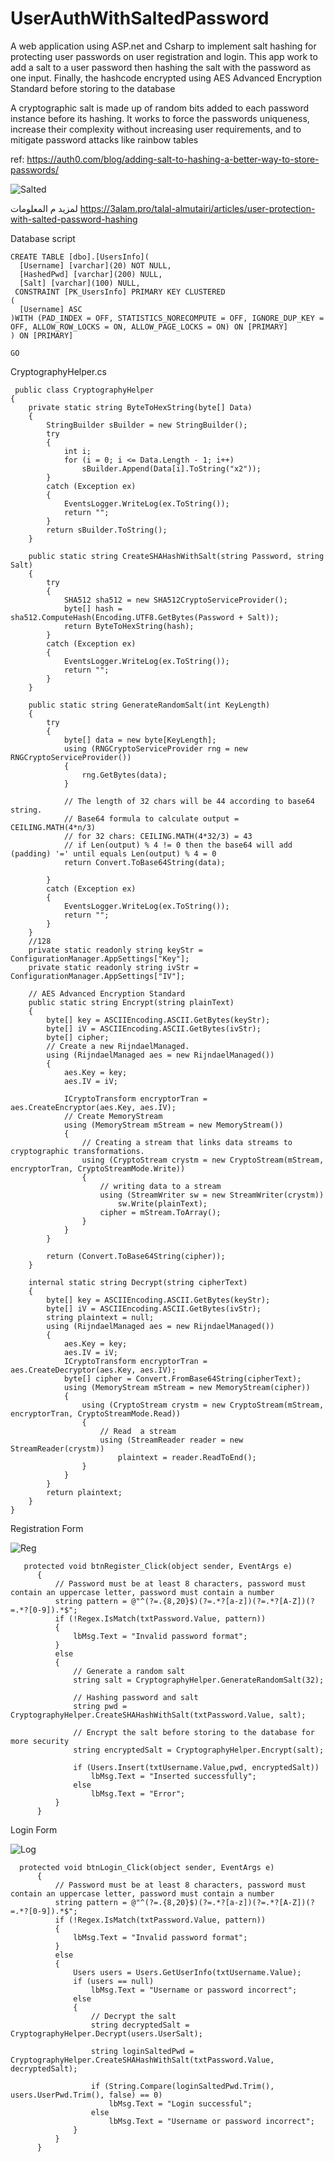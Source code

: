 # UserAuthWithSaltedPassword
A web application using ASP.net and Csharp to implement  salt hashing for protecting user passwords on user registration and login. 
This app work to add a salt to a user password then hashing the salt with the password as one input. Finally, the hashcode encrypted using AES Advanced Encryption Standard before storing to the database

A cryptographic salt is made up of random bits added to each password instance before its hashing. It works to force the passwords uniqueness, increase their complexity without increasing user requirements, and to mitigate password attacks like rainbow tables

ref: https://auth0.com/blog/adding-salt-to-hashing-a-better-way-to-store-passwords/

![Salted](https://user-images.githubusercontent.com/62042702/89741807-15e0dc00-da9d-11ea-94cb-e75daae08b5f.png)

لمزيد م المعلومات
https://3alam.pro/talal-almutairi/articles/user-protection-with-salted-password-hashing


Database script

    CREATE TABLE [dbo].[UsersInfo](
      [Username] [varchar](20) NOT NULL,
      [HashedPwd] [varchar](200) NULL,
      [Salt] [varchar](100) NULL,
     CONSTRAINT [PK_UsersInfo] PRIMARY KEY CLUSTERED 
    (
      [Username] ASC
    )WITH (PAD_INDEX = OFF, STATISTICS_NORECOMPUTE = OFF, IGNORE_DUP_KEY = OFF, ALLOW_ROW_LOCKS = ON, ALLOW_PAGE_LOCKS = ON) ON [PRIMARY]
    ) ON [PRIMARY]

    GO


CryptographyHelper.cs

     public class CryptographyHelper
    {
        private static string ByteToHexString(byte[] Data)
        {
            StringBuilder sBuilder = new StringBuilder();
            try
            {
                int i;
                for (i = 0; i <= Data.Length - 1; i++)
                    sBuilder.Append(Data[i].ToString("x2"));
            }
            catch (Exception ex)
            {
                EventsLogger.WriteLog(ex.ToString());
                return "";
            }
            return sBuilder.ToString();
        }

        public static string CreateSHAHashWithSalt(string Password, string Salt)
        {
            try
            {
                SHA512 sha512 = new SHA512CryptoServiceProvider();
                byte[] hash = sha512.ComputeHash(Encoding.UTF8.GetBytes(Password + Salt));
                return ByteToHexString(hash);
            }
            catch (Exception ex)
            {
                EventsLogger.WriteLog(ex.ToString());
                return "";
            }
        }

        public static string GenerateRandomSalt(int KeyLength)
        {
            try
            {
                byte[] data = new byte[KeyLength];
                using (RNGCryptoServiceProvider rng = new RNGCryptoServiceProvider())
                {
                    rng.GetBytes(data);
                }

                // The length of 32 chars will be 44 according to base64 string.
                // Base64 formula to calculate output = CEILING.MATH(4*n/3)
                // for 32 chars: CEILING.MATH(4*32/3) = 43
                // if Len(output) % 4 != 0 then the base64 will add (padding) '=' until equals Len(output) % 4 = 0
                return Convert.ToBase64String(data);

            }
            catch (Exception ex)
            {
                EventsLogger.WriteLog(ex.ToString());
                return "";
            }
        }
        //128
        private static readonly string keyStr = ConfigurationManager.AppSettings["Key"];
        private static readonly string ivStr = ConfigurationManager.AppSettings["IV"];

        // AES Advanced Encryption Standard
        public static string Encrypt(string plainText)
        {
            byte[] key = ASCIIEncoding.ASCII.GetBytes(keyStr);
            byte[] iV = ASCIIEncoding.ASCII.GetBytes(ivStr);
            byte[] cipher;
            // Create a new RijndaelManaged.    
            using (RijndaelManaged aes = new RijndaelManaged())
            {
                aes.Key = key;
                aes.IV = iV;
  
                ICryptoTransform encryptorTran = aes.CreateEncryptor(aes.Key, aes.IV);
                // Create MemoryStream    
                using (MemoryStream mStream = new MemoryStream())
                {
                    // Creating a stream that links data streams to cryptographic transformations.
                    using (CryptoStream crystm = new CryptoStream(mStream, encryptorTran, CryptoStreamMode.Write))
                    {
                        // writing data to a stream    
                        using (StreamWriter sw = new StreamWriter(crystm))
                            sw.Write(plainText);
                        cipher = mStream.ToArray();
                    }
                }
            }
  
            return (Convert.ToBase64String(cipher));
        }

        internal static string Decrypt(string cipherText)
        {
            byte[] key = ASCIIEncoding.ASCII.GetBytes(keyStr);
            byte[] iV = ASCIIEncoding.ASCII.GetBytes(ivStr);
            string plaintext = null;
            using (RijndaelManaged aes = new RijndaelManaged())
            {
                aes.Key = key;
                aes.IV = iV;
                ICryptoTransform encryptorTran = aes.CreateDecryptor(aes.Key, aes.IV);
                byte[] cipher = Convert.FromBase64String(cipherText);
                using (MemoryStream mStream = new MemoryStream(cipher))
                {
                    using (CryptoStream crystm = new CryptoStream(mStream, encryptorTran, CryptoStreamMode.Read))
                    {
                        // Read  a stream    
                        using (StreamReader reader = new StreamReader(crystm))
                            plaintext = reader.ReadToEnd();
                    }
                }
            }
            return plaintext;
        }
    }
    
 
 Registration Form
 
 ![Reg](https://user-images.githubusercontent.com/62042702/89742040-082c5600-da9f-11ea-999a-dab995d2a854.png)
 
       protected void btnRegister_Click(object sender, EventArgs e)
          {
              // Password must be at least 8 characters, password must contain an uppercase letter, password must contain a number
              string pattern = @"^(?=.{8,20}$)(?=.*?[a-z])(?=.*?[A-Z])(?=.*?[0-9]).*$";
              if (!Regex.IsMatch(txtPassword.Value, pattern))
              {
                  lbMsg.Text = "Invalid password format";
              }
              else
              {
                  // Generate a random salt
                  string salt = CryptographyHelper.GenerateRandomSalt(32);

                  // Hashing password and salt
                  string pwd = CryptographyHelper.CreateSHAHashWithSalt(txtPassword.Value, salt);

                  // Encrypt the salt before storing to the database for more security 
                  string encryptedSalt = CryptographyHelper.Encrypt(salt);

                  if (Users.Insert(txtUsername.Value,pwd, encryptedSalt))
                      lbMsg.Text = "Inserted successfully";
                  else
                      lbMsg.Text = "Error";
              }
          }
          
  Login Form
  
  ![Log](https://user-images.githubusercontent.com/62042702/89742054-27c37e80-da9f-11ea-890e-6a9211b14b09.png)

      protected void btnLogin_Click(object sender, EventArgs e)
          {
              // Password must be at least 8 characters, password must contain an uppercase letter, password must contain a number
              string pattern = @"^(?=.{8,20}$)(?=.*?[a-z])(?=.*?[A-Z])(?=.*?[0-9]).*$";
              if (!Regex.IsMatch(txtPassword.Value, pattern))
              {
                  lbMsg.Text = "Invalid password format";
              }
              else
              {
                  Users users = Users.GetUserInfo(txtUsername.Value);
                  if (users == null)
                      lbMsg.Text = "Username or password incorrect";
                  else
                  {
                      // Decrypt the salt
                      string decryptedSalt = CryptographyHelper.Decrypt(users.UserSalt);

                      string loginSaltedPwd = CryptographyHelper.CreateSHAHashWithSalt(txtPassword.Value, decryptedSalt);

                      if (String.Compare(loginSaltedPwd.Trim(), users.UserPwd.Trim(), false) == 0)
                          lbMsg.Text = "Login successful";
                      else
                          lbMsg.Text = "Username or password incorrect";
                  }
              }
          }
